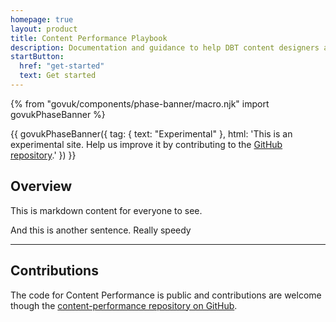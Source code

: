 ```yaml
---
homepage: true
layout: product
title: Content Performance Playbook
description: Documentation and guidance to help DBT content designers and colleagues more effectively measure and evaluate the performance of content.
startButton:
  href: "get-started"
  text: Get started
---
```

{% from "govuk/components/phase-banner/macro.njk" import govukPhaseBanner %}

{{ govukPhaseBanner({
  tag: {
    text: "Experimental"
  },
  html: 'This is an experimental site. Help us improve it by contributing to the <a class="govuk-link" href="https://github.com/uktrade/content-performance">GitHub repository</a>.'
}) }}

## Overview

This is markdown content for everyone to see.


And this is another sentence. Really speedy

<hr class="govuk-section-break govuk-section-break--visible govuk-section-break--xl govuk-!-margin-top-0">

<div class="govuk-grid-row">
  <section class="govuk-grid-column-two-thirds">
    <h2 class="govuk-heading-m govuk-!-font-size-27">Contributions</h2>
    <p class="govuk-body">The code for Content Performance is public and contributions are welcome though the <a class="govuk-link govuk-!-font-weight-bold" href="https://github.com/uktrade/content-performance">content-performance repository on GitHub</a>.</p>
  </section>
</div>
